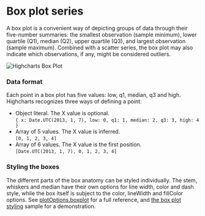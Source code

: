 Box plot series
===

A box plot is a convenient way of depicting groups of data through their five-number summaries: the smallest observation (sample minimum), lower quartile (Q1), median (Q2), upper quartile (Q3), and largest observation (sample maximum). Combined with a scatter series, the box plot may also indicate which observations, if any, might be considered outliers.

![Highcharts Box Plot](box-plot.png)

### Data format

Each point in a box plot has five values: low, q1, median, q3 and high. Highcharts recognizes three ways of defining a point:

*   Object literal. The X value is optional.  
    `{ x: Date.UTC(2013, 1, 7), low: 0, q1: 1, median: 2, q3: 3, high: 4 }`
*   Array of 5 values. The X value is inferred.  
    `[0, 1, 2, 3, 4]`
*   Array of 6 values. The X value is the first position.  
    `[Date.UTC(2013, 1, 7), 0, 1, 2, 3, 4]`

### Styling the boxes

The different parts of the box anatomy can be styled individually. The stem, whiskers and median have their own options for line width, color and dash style, while the box itself is subject to the color, lineWidth and fillColor options. See [plotOptions.boxplot](https://api.highcharts.com/highcharts/plotOptions.boxplot) for a full reference, and [the box plot styling](https://jsfiddlefiddle.net/gh/get/jquery/1.7.2/highslide-software/highcharts.com/tree/master/samples/highcharts/plotoptions/box-plot-styling/) sample for a demonstration.